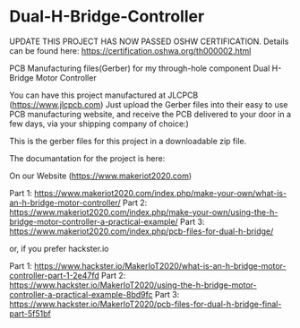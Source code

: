 # Dual-H-Bridge-Controller

UPDATE
THIS PROJECT HAS NOW PASSED OSHW CERTIFICATION.
Details can be found here: https://certification.oshwa.org/th000002.html

PCB Manufacturing files(Gerber) for my through-hole component Dual H-Bridge Motor Controller

You can have this project manufactured at JLCPCB (https://www.jlcpcb.com)
Just upload the Gerber files into their easy to use PCB manufacturing website, 
and receive the PCB delivered to your door in a few days, via your shipping company of choice:)


This is the gerber files for this project in a downloadable zip file.

The documantation for the project is here: 

On our Website (https://www.makeriot2020.com)

Part 1: https://www.makeriot2020.com/index.php/make-your-own/what-is-an-h-bridge-motor-controller/
Part 2: https://www.makeriot2020.com/index.php/make-your-own/using-the-h-bridge-motor-controller-a-practical-example/
Part 3: https://www.makeriot2020.com/index.php/pcb-files-for-dual-h-bridge/

or, if you prefer hackster.io 

Part 1: https://www.hackster.io/MakerIoT2020/what-is-an-h-bridge-motor-controller-part-1-2e47fd
Part 2: https://www.hackster.io/MakerIoT2020/using-the-h-bridge-motor-controller-a-practical-example-8bd9fc
Part 3: https://www.hackster.io/MakerIoT2020/pcb-files-for-dual-h-bridge-final-part-5f51bf





